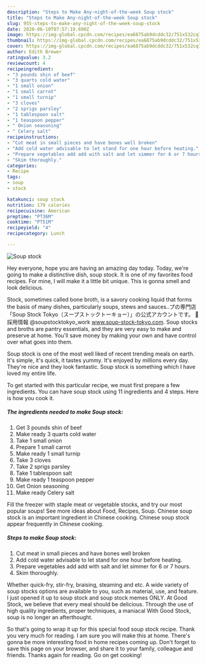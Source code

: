 ```yaml
---
description: "Steps to Make Any-night-of-the-week Soup stock"
title: "Steps to Make Any-night-of-the-week Soup stock"
slug: 955-steps-to-make-any-night-of-the-week-soup-stock
date: 2020-06-10T07:57:19.690Z
image: https://img-global.cpcdn.com/recipes/ea6875ab9dcddc32/751x532cq70/soup-stock-recipe-main-photo.jpg
thumbnail: https://img-global.cpcdn.com/recipes/ea6875ab9dcddc32/751x532cq70/soup-stock-recipe-main-photo.jpg
cover: https://img-global.cpcdn.com/recipes/ea6875ab9dcddc32/751x532cq70/soup-stock-recipe-main-photo.jpg
author: Edith Brewer
ratingvalue: 3.2
reviewcount: 4
recipeingredient:
- "3 pounds shin of beef"
- "3 quarts cold water"
- "1 small onion"
- "1 small carrot"
- "1 small turnip"
- "3 cloves"
- "2 sprigs parsley"
- "1 tablespoon salt"
- "1 teaspoon pepper"
- " Onion seasoning"
- " Celery salt"
recipeinstructions:
- "Cut meat in small pieces and have bones well broken"
- "Add cold water advisable to let stand for one hour before heating."
- "Prepare vegetables add add with salt and let simmer for 6 or 7 hours."
- "Skim thoroughly."
categories:
- Recipe
tags:
- soup
- stock

katakunci: soup stock 
nutrition: 179 calories
recipecuisine: American
preptime: "PT36M"
cooktime: "PT51M"
recipeyield: "4"
recipecategory: Lunch

---
```



![Soup stock](https://img-global.cpcdn.com/recipes/ea6875ab9dcddc32/751x532cq70/soup-stock-recipe-main-photo.jpg)

Hey everyone, hope you are having an amazing day today. Today, we're going to make a distinctive dish, soup stock. It is one of my favorites food recipes. For mine, I will make it a little bit unique. This is gonna smell and look delicious.

Stock, sometimes called bone broth, is a savory cooking liquid that forms the basis of many dishes, particularly soups, stews and sauces..プの専門店「Soup Stock Tokyo（スープストックトーキョー）」の公式アカウントです。 📍採用情報 @soupstocktokyo_work www.soup-stock-tokyo.com. Soup stocks and broths are pantry essentials, and they are very easy to make and preserve at home. You&#39;ll save money by making your own and have control over what goes into them.

Soup stock is one of the most well liked of recent trending meals on earth. It's simple, it's quick, it tastes yummy. It's enjoyed by millions every day. They're nice and they look fantastic. Soup stock is something which I have loved my entire life.


To get started with this particular recipe, we must first prepare a few ingredients. You can have soup stock using 11 ingredients and 4 steps. Here is how you cook it.

<!--inarticleads1-->

##### The ingredients needed to make Soup stock:

1. Get 3 pounds shin of beef
1. Make ready 3 quarts cold water
1. Take 1 small onion
1. Prepare 1 small carrot
1. Make ready 1 small turnip
1. Take 3 cloves
1. Take 2 sprigs parsley
1. Take 1 tablespoon salt
1. Make ready 1 teaspoon pepper
1. Get  Onion seasoning
1. Make ready  Celery salt


Fill the freezer with staple meat or vegetable stocks, and try our most popular soups! See more ideas about Food, Recipes, Soup. Chinese soup stock is an important ingredient in Chinese cooking. Chinese soup stock appear frequently in Chinese cooking. 

<!--inarticleads2-->

##### Steps to make Soup stock:

1. Cut meat in small pieces and have bones well broken
1. Add cold water advisable to let stand for one hour before heating.
1. Prepare vegetables add add with salt and let simmer for 6 or 7 hours.
1. Skim thoroughly.


Whether quick-fry, stir-fry, braising, steaming and etc. A wide variety of soup stocks options are available to you, such as material, use, and feature. I just opened it up to soup stock and soup stock memes ONLY. At Good Stock, we believe that every meal should be delicious. Through the use of high quality ingredients, proper techniques, a maniacal With Good Stock, soup is no longer an afterthought. 

So that's going to wrap it up for this special food soup stock recipe. Thank you very much for reading. I am sure you will make this at home. There's gonna be more interesting food in home recipes coming up. Don't forget to save this page on your browser, and share it to your family, colleague and friends. Thanks again for reading. Go on get cooking!
